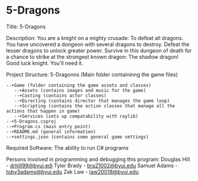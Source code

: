 # 5-Dragons

Title: 5-Dragons

Description: You are a knight on a mighty crusade: To defeat all dragons. You have uncovered a dongeon with several dragons to destroy. Defeat the lesser dragons to unlock greater power. Survive in this dungeon of death for a chance to strike at the strongest known dragon: The shadow dragon! Good luck knight. You'll need it.

Project Structure: 5-Dragonns (Main folder containinng the game files) 
  
    --+Game (folder containing the game assets and classes)
       --+Assets (contains images and music for the game)
       --+Casting (contains actor classes)
       --+Directing (contains director that manages the game loop)
       --+Scripting (contains the action classes that manage all the actions that happen in game)
       --+Services (sets up compatability with raylib)
    --+5-Dragons.csproj
    --+Program.cs (main entry point)
    --+README.md (general information)
    --+settings.json (contains some general game settings)

Required Software: The ability to run C# programs

Persons involved in programming and debugging this program: 
Douglas Hill - drhill99@byui.edi 
Tyler Brady - bra21002@byui.edu 
Samuel Adams - toby3adams@byui.edu 
Zak Law - law20018@byui.edu 